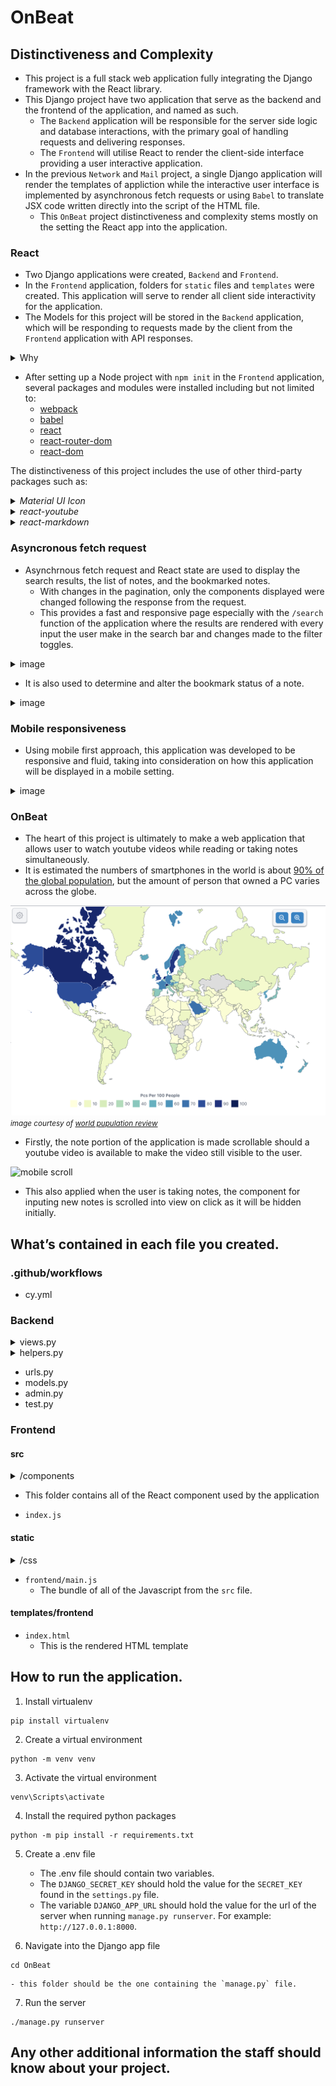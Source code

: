 # OnBeat

## Distinctiveness and Complexity
- This project is a full stack web application fully integrating the Django framework with the React library.
- This Django project have two application that serve as the backend and the frontend of the application, and named as such.
    - The `Backend` application will be responsible for the server side logic and database interactions, with the primary goal of handling requests and delivering responses.
    - The `Frontend` will utilise React to render the client-side interface providing a user interactive application.
- In the previous `Network` and `Mail` project, a single Django application will render the templates of appliction while the interactive user interface is implemented by asynchronous fetch requests or using `Babel` to translate JSX code written directly into the script of the HTML file.
    - This `OnBeat` project distinctiveness and complexity stems mostly on the setting the React app into the application.

### React
- Two Django applications were created, `Backend` and `Frontend`.
- In the `Frontend` application, folders for `static` files and `templates` were created. This application will serve to render all client side interactivity for the application.
- The Models for this project will be stored in the `Backend` application, which will be responding to requests made by the client from the `Frontend` application with API responses.
<details>
<summary> Why </summary>
<hr></hr>

- In the previous projects, the application could function without the separation of the application into frontend and backend portions.
- The decision to do such originates mostly from the interest to explore and learn more of React as it offers many benefits such as:
    - Providing interactive user interface
    - Components reusability
    - Rich library

- By integrating React with Django, separating the backend and frontend portions of the application had been proven to keep the project more organised and streamlined.
- Changes to either frontend or backend of the application was more manageable, as the entire procedure was compartmentalised into smaller pieces. This ease the troubleshooting process as it makes it easier to pinpoint any irregularities.
- This also makes the development process more flexible and efficient, as each task is delegated and tackled separately with less likely chances that it would break the whole application.
<hr></hr>
</details>

- After setting up a Node project with `npm init` in the `Frontend` application, several packages and modules were installed including but not limited to:
    - [webpack](https://www.npmjs.com/package/webpack)
    - [babel](https://www.npmjs.com/package/Babel)
    - [react](https://www.npmjs.com/package/react)
    - [react-router-dom](https://www.npmjs.com/package/react-router-dom)
    - [react-dom](https://www.npmjs.com/package/react-dom)


The distinctiveness of this project includes the use of other third-party packages such as:
<details>
<summary><i>Material UI Icon</i></summary>
<hr></hr>

- This project uses [Material UI Icons](https://mui.com/material-ui/material-icons/) to style the application.

![menu bar example](README_images/expand_menu_bar1.png)
![menu bar example](README_images/expand_menu_bar2.png)

- Material UI also have a powerful and flexible styling system for React components, however bootstrap library was used for this project solely for familiarity sake.
<hr></hr>
</details>

<details>
<summary><i>react-youtube</i></summary>
<hr></hr>

- [react-youtube](https://www.npmjs.com/package/react-youtube) is a simple react component acting as a thin layer over the [Youtube IFrame Player API](https://developers.google.com/youtube/iframe_api_reference).
- Props passed to this component allow the application to access the player in a similar way to the official api, but takes away the complexity of setting up the player in the first place.
- The use of this API also separates this `OnBeat` project from the rest. Aside from playing the video, the component and API is used to:
    - Render certain components before or after the video is ready to be played.

    ![On video ready example](README_images/OnReadyExample.gif)

    - Timestamp input is automatically set to the current time of the video.

    ![Timestamp auto time input](README_images/timestampTimeExample.gif)

    - Handle the input of timestamps to make sure that the given timestamps does not exceed the duration of the video.

    ![Timestamp invalid time](README_images/TimestampErrorExample.gif)

    - Added error handling for invalid video.

    ![Video Error](README_images/VideoError.gif)

    - Play the video to the specified time according to the timestamp.

    ![Timestamp clicked](README_images/TimestampClick.gif)

    - In the search function of the applicaton, timestamps will be loaded with the video at the time corresponding with the timestamp. 

    ![Timestamp search](README_images/TimestampSearch.gif)

    - Automatically scroll to the appropriate timestamp note that correspond to the current time playing on the video when the `OnBeat` function is on.

    ![OnBeat function](README_images/OnBeatExample.gif)

<hr></hr>
</details>



<details>
<summary><i>react-markdown</i></summary>
<hr></hr>

- Notes in this application is formatted from plaintext into markdwon using [react-markdown](https://www.npmjs.com/package/react-markdown/v/8.0.6).
- Although inspired from the `wiki` project, it differs in that this application renders the text client-side without having to make a request to the server. This allows the markdown component to be rendered even while the user is writing the note.

![Markdown Example](README_images/markdownExample.gif)
<hr></hr>
</details>

### Asyncronous fetch request

- Asynchrnous fetch request and React state are used to display the search results, the list of notes, and the bookmarked notes.
    - With changes in the pagination, only the components displayed were changed following the response from the request.
    - This provides a fast and responsive page especially with the `/search` function of the application where the results are rendered with every input the user make in the search bar and changes made to the filter toggles.
<details>
<summary>image</summary>

![Search toggles](README_images/Search.gif)
</details>

- It is also used to determine and alter the bookmark status of a note.
<details>
<summary>image</summary>

![Bookmark toggles](README_images/bookmarkFunction.gif)
</details>

### Mobile responsiveness

- Using mobile first approach, this application was developed to be responsive and fluid, taking into consideration on how this application will be displayed in a mobile setting.

<details>
<summary>image</summary>

![Navbar Desktop](README_images/DesktopSizeNav.gif)
![Navbar Mobile](README_images/MobileNav.gif)
</details>

### OnBeat

- The heart of this project is ultimately to make a web application that allows user to watch youtube videos while reading or taking notes simultaneously.
- It is estimated the numbers of smartphones in the world is about [90% of the global population](https://explodingtopics.com/blog/smartphone-stats), but the amount of person that owned a PC varies across the globe.

![PC per 100 person](README_images/PCper100.png)
<small><i>image courtesy of [world pupulation review](https://worldpopulationreview.com/country-rankings/computers-per-capita-by-country)</i></small>

- Firstly, the note portion of the application is made scrollable should a youtube video is available to make the video still visible to the user.

![mobile scroll](README_images/MobileWithVideo.gif)


- This also applied when the user is taking notes, the component for inputing new notes is scrolled into view on click as it will be hidden initially. 


## What’s contained in each file you created.

### .github/workflows
- cy.yml


### Backend
<details>
<summary>views.py</summary>
</details>

<details>
<summary>helpers.py</summary>
</details>

- urls.py
- models.py
- admin.py
- test.py

### Frontend
#### src
<details>
<summary>/components</summary>


<details>
<summary><i>App.js</i></summary>
</details>

<details>
<summary><i>AuthContext.js</i></summary>
</details>

<details>
<summary><i>BasicModal.js</i></summary>
</details>

<details>
<summary><i>CreateNote.js</i></summary>
</details>

<details>
<summary><i>CSRFCookie.js</i></summary>
</details>

<details>
<summary><i>DisplayNoteComponent.js</i></summary>
</details>

<details>
<summary><i>DisplayTimestamp.js</i></summary>
</details>

<details>
<summary><i>ExpandMenu.js</i></summary>
</details>

<details>
<summary><i>getVideoID.js</i></summary>
</details>

<details>
<summary><i>Homepage.js</i></summary>
</details>

<details>
<summary><i>ListOfNotes.js</i></summary>
</details>

<details>
<summary><i>LoadingSpinner.js</i></summary>
</details>

<details>
<summary><i>Login.js</i></summary>
</details>

<details>
<summary><i>MarkdownDisplay.js</i></summary>
</details>

<details>
<summary><i>NavBar.js</i></summary>
</details>

<details>
<summary><i>NewNoteInput.js</i></summary>
</details>

<details>
<summary><i>NewTimestamp.js</i></summary>
</details>

<details>
<summary><i>Note.js</i></summary>
</details>

<details>
<summary><i>NoteCard.js</i></summary>
</details>

<details>
<summary><i>NoteInputField.js</i></summary>
</details>

<details>
<summary><i>Paginator.js</i></summary>
</details>

<details>
<summary><i>PrivateRoutes.js</i></summary>
</details>

<details>
<summary><i>Register.js</i></summary>
</details>

<details>
<summary><i>Search.js</i></summary>
</details>

<details>
<summary><i>TextInputField.js</i></summary>
</details>

<details>
<summary><i>YoutubeIframe.js</i></summary>
</details>

<details>
<summary><i>YoutubeLinkInput.js</i></summary>
</details>

</details>

- This folder contains all of the React component used by the application

- `index.js`

#### static
<details>
<summary>/css</summary>

- `index.css`
    - The css file, compiled with Sass from `index.scss`
- `index.scss`
    - Using `--watch index.scss : index.css`, this file was automatically compiled when writing the styles for the application.

</details>

- `frontend/main.js`
    - The bundle of all of the Javascript from the `src` file.
#### templates/frontend
- `index.html`
    - This is the rendered HTML template

## How to run the application.
1. Install virtualenv

```
pip install virtualenv
```

2. Create a virtual environment

```
python -m venv venv
```

3. Activate the virtual environment

```
venv\Scripts\activate
```

4. Install the required python packages 

```
python -m pip install -r requirements.txt
```

5. Create a .env file
    - The .env file should contain two variables. 
    - The `DJANGO_SECRET_KEY` should hold the value for the `SECRET_KEY` found in the `settings.py` file.
    - The variable `DJANGO_APP_URL` should hold the value for the url of the server when running `manage.py runserver`. For example: `http://127.0.0.1:8000`.

6. Navigate into the Django app file
```
cd OnBeat
```
    - this folder should be the one containing the `manage.py` file.

7. Run the server
```
./manage.py runserver
```

## Any other additional information the staff should know about your project.
